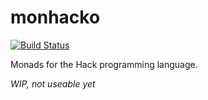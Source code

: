 monhacko
=======

[![Build Status](https://travis-ci.org/mattjmattj/monhacko.svg)](https://travis-ci.org/mattjmattj/monhacko)

Monads for the Hack programming language.

*WIP, not useable yet*

